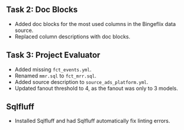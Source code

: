 ## Task 2: Doc Blocks

* Added doc blocks for the most used columns in the Bingeflix data source. 
* Replaced column descriptions with doc blocks.


## Task 3: Project Evaluator

* Added missing `fct_events.yml`.
* Renamed `mmr.sql` to `fct_mrr.sql`.
* Added source description to `source_ads_platform.yml`.
* Updated fanout threshold to 4, as the fanout was only to 3 models. 


## Sqlfluff

* Installed Sqlfluff and had Sqlfluff automatically fix linting errors. 
